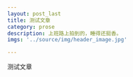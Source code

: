 ```yaml
---
layout: post_last
title: 测试文章
category: prose
description: 上班路上拍到的，睡得还挺香。
imgs: '../source/img/header_image.jpg'

---
```


测试文章




 
 
